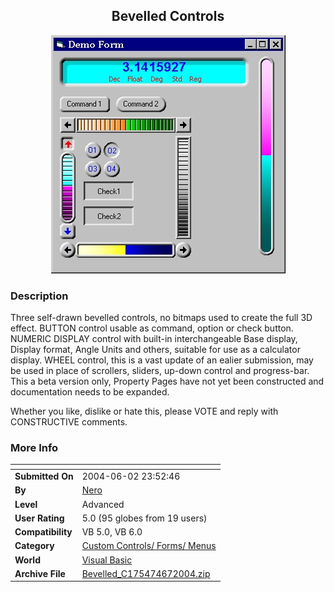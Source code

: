 ﻿<div align="center">

## Bevelled Controls

<img src="PIC20046794785318.jpg">
</div>

### Description

Three self-drawn bevelled controls, no bitmaps used to create the full 3D effect. BUTTON control usable as command, option or check button. NUMERIC DISPLAY control with built-in interchangeable Base display, Display format, Angle Units and others, suitable for use as a calculator display. WHEEL control, this is a vast update of an ealier submission, may be used in place of scrollers, sliders, up-down control and progress-bar. This a beta version only, Property Pages have not yet been constructed and documentation needs to be expanded.

Whether you like, dislike or hate this, please VOTE and reply with CONSTRUCTIVE comments.
 
### More Info
 


<span>             |<span>
---                |---
**Submitted On**   |2004-06-02 23:52:46
**By**             |[Nero](https://github.com/Planet-Source-Code/PSCIndex/blob/master/ByAuthor/nero.md)
**Level**          |Advanced
**User Rating**    |5.0 (95 globes from 19 users)
**Compatibility**  |VB 5\.0, VB 6\.0
**Category**       |[Custom Controls/ Forms/  Menus](https://github.com/Planet-Source-Code/PSCIndex/blob/master/ByCategory/custom-controls-forms-menus__1-4.md)
**World**          |[Visual Basic](https://github.com/Planet-Source-Code/PSCIndex/blob/master/ByWorld/visual-basic.md)
**Archive File**   |[Bevelled\_C175474672004\.zip](https://github.com/Planet-Source-Code/nero-bevelled-controls__1-54232/archive/master.zip)








